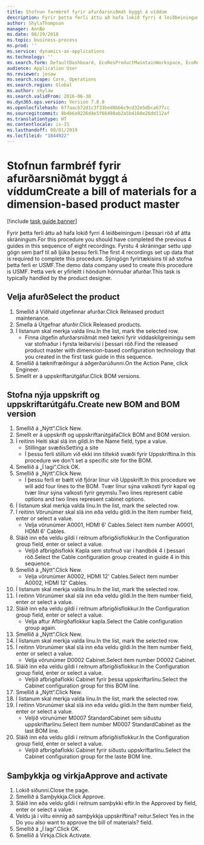 ```yaml
---
title: Stofnun farmbréf fyrir afurðarsniðmát byggt á víddum
description: Fyrir þetta ferli áttu að hafa lokið fyrri 4 leiðbeiningum í þessari röð af átta skráningum.
author: ShylaThompson
manager: AnnBe
ms.date: 08/29/2018
ms.topic: business-process
ms.prod: ''
ms.service: dynamics-ax-applications
ms.technology: ''
ms.search.form: DefaultDashboard, EcoResProductMaintainWorkspace, EcoResProductOpenCasesFormPart, EcoResProductDetailsExtended, BOMConsistOf, BOMTable, InventItemIdLookupSimple, HcmWorkerLookUp
audience: Application User
ms.reviewer: josaw
ms.search.scope: Core, Operations
ms.search.region: Global
ms.author: shylaw
ms.search.validFrom: 2016-06-30
ms.dyn365.ops.version: Version 7.0.0
ms.openlocfilehash: 677aacb72d1c3f33bed8bb6c9cd32e5dbca677cc
ms.sourcegitcommit: 8b4b6a9226d4e5f66498ab2a5b4160e26dd112af
ms.translationtype: HT
ms.contentlocale: is-IS
ms.lasthandoff: 08/01/2019
ms.locfileid: "1844922"
---
```

# <a name="create-a-bill-of-materials-for-a-dimension-based-product-master"></a><span data-ttu-id="446f4-103">Stofnun farmbréf fyrir afurðarsniðmát byggt á víddum</span><span class="sxs-lookup"><span data-stu-id="446f4-103">Create a bill of materials for a dimension-based product master</span></span>

[!include [task guide banner](../../includes/task-guide-banner.md)]

<span data-ttu-id="446f4-104">Fyrir þetta ferli áttu að hafa lokið fyrri 4 leiðbeiningum í þessari röð af átta skráningum.</span><span class="sxs-lookup"><span data-stu-id="446f4-104">For this procedure you should have completed the previous 4 guides in this sequence of eight recordings.</span></span> <span data-ttu-id="446f4-105">Fyrstu 4 skráningar settu upp gögn sem þarf til að ljúka þessu ferli.</span><span class="sxs-lookup"><span data-stu-id="446f4-105">The first 4 recordings set up data that is required to complete this procedure.</span></span> <span data-ttu-id="446f4-106">Sýnigögn fyrirtækisins til að stofna þetta ferli er USMF.</span><span class="sxs-lookup"><span data-stu-id="446f4-106">The demo data company used to create this procedure is USMF.</span></span> <span data-ttu-id="446f4-107">Þetta verk er yfirleitt í höndum hönnuðar afurðar.</span><span class="sxs-lookup"><span data-stu-id="446f4-107">This task is typically handled by the product designer.</span></span>


## <a name="select-the-product"></a><span data-ttu-id="446f4-108">Velja afurð</span><span class="sxs-lookup"><span data-stu-id="446f4-108">Select the product</span></span>
1. <span data-ttu-id="446f4-109">Smellið á Viðhald útgefinnar afurðar.</span><span class="sxs-lookup"><span data-stu-id="446f4-109">Click Released product maintenance.</span></span>
2. <span data-ttu-id="446f4-110">Smella á Útgefnar afurðir.</span><span class="sxs-lookup"><span data-stu-id="446f4-110">Click Released products.</span></span>
3. <span data-ttu-id="446f4-111">Í listanum skal merkja valda línu.</span><span class="sxs-lookup"><span data-stu-id="446f4-111">In the list, mark the selected row.</span></span>
    * <span data-ttu-id="446f4-112">Finna útgefin afurðarsniðmát með tækni fyrir víddaskilgreiningu sem var stofnaður í fyrsta leiðarvísi í þessari röð.</span><span class="sxs-lookup"><span data-stu-id="446f4-112">Find the released product master with dimension-based configuration technology that you created in the first task guide in this sequence.</span></span>  
4. <span data-ttu-id="446f4-113">Smellið á tæknifræðingur á aðgerðarúðunni.</span><span class="sxs-lookup"><span data-stu-id="446f4-113">On the Action Pane, click Engineer.</span></span>
5. <span data-ttu-id="446f4-114">Smellt er á uppskriftarútgáfur.</span><span class="sxs-lookup"><span data-stu-id="446f4-114">Click BOM versions.</span></span>

## <a name="create-new-bom-and-bom-version"></a><span data-ttu-id="446f4-115">Stofna nýja uppskrift og uppskriftarútgáfu.</span><span class="sxs-lookup"><span data-stu-id="446f4-115">Create new BOM and BOM version</span></span>
1. <span data-ttu-id="446f4-116">Smellið á „Nýtt“.</span><span class="sxs-lookup"><span data-stu-id="446f4-116">Click New.</span></span>
2. <span data-ttu-id="446f4-117">Smellt er á uppskrift og uppskriftarútgáfa</span><span class="sxs-lookup"><span data-stu-id="446f4-117">Click BOM and BOM version.</span></span>
3. <span data-ttu-id="446f4-118">Í reitinn Heiti skal slá inn gildi.</span><span class="sxs-lookup"><span data-stu-id="446f4-118">In the Name field, type a value.</span></span>
    * <span data-ttu-id="446f4-119">Stillingar svæðis</span><span class="sxs-lookup"><span data-stu-id="446f4-119">Setting a site</span></span>  
    * <span data-ttu-id="446f4-120">Í þessu ferli stillum við ekki inn tiltekið svæði fyrir Uppskriftina.</span><span class="sxs-lookup"><span data-stu-id="446f4-120">In this procedure we don't set a specific site for the BOM.</span></span>  
4. <span data-ttu-id="446f4-121">Smellið á „Í lagi“.</span><span class="sxs-lookup"><span data-stu-id="446f4-121">Click OK.</span></span>
5. <span data-ttu-id="446f4-122">Smellið á „Nýtt“.</span><span class="sxs-lookup"><span data-stu-id="446f4-122">Click New.</span></span>
    * <span data-ttu-id="446f4-123">Í þessu ferli er bætt við fjórar línur við Uppskrift.</span><span class="sxs-lookup"><span data-stu-id="446f4-123">In this procedure we will add four lines to the BOM.</span></span> <span data-ttu-id="446f4-124">Tvær línur sýna valkosti fyrir kapal og tvær línur sýna valkosti fyrir geymslu.</span><span class="sxs-lookup"><span data-stu-id="446f4-124">Two lines represent cable options and two lines represent cabinet options.</span></span>  
6. <span data-ttu-id="446f4-125">Í listanum skal merkja valda línu.</span><span class="sxs-lookup"><span data-stu-id="446f4-125">In the list, mark the selected row.</span></span>
7. <span data-ttu-id="446f4-126">Í reitinn Vörunúmer skal slá inn eða veldu gildi.</span><span class="sxs-lookup"><span data-stu-id="446f4-126">In the Item number field, enter or select a value.</span></span>
    * <span data-ttu-id="446f4-127">Velja vörunúmer A0001, HDMI 6' Cables.</span><span class="sxs-lookup"><span data-stu-id="446f4-127">Select item number A0001, HDMI 6' Cables.</span></span>  
8. <span data-ttu-id="446f4-128">Sláið inn eða veldu gildi í reitnum afbrigðisflokkur.</span><span class="sxs-lookup"><span data-stu-id="446f4-128">In the Configuration group field, enter or select a value.</span></span>
    * <span data-ttu-id="446f4-129">Veljið afbrigðisflokk Kapla sem stofnuð var í handbók 4 í þessari röð.</span><span class="sxs-lookup"><span data-stu-id="446f4-129">Select the Cable configuration group created in guide 4 in this sequence.</span></span>  
9. <span data-ttu-id="446f4-130">Smellið á „Nýtt“.</span><span class="sxs-lookup"><span data-stu-id="446f4-130">Click New.</span></span>
    * <span data-ttu-id="446f4-131">Velja vörunúmer A0002, HDMI 12' Cables.</span><span class="sxs-lookup"><span data-stu-id="446f4-131">Select item number A0002, HDMI 12' Cables.</span></span>  
10. <span data-ttu-id="446f4-132">Í listanum skal merkja valda línu.</span><span class="sxs-lookup"><span data-stu-id="446f4-132">In the list, mark the selected row.</span></span>
11. <span data-ttu-id="446f4-133">Í reitinn Vörunúmer skal slá inn eða veldu gildi.</span><span class="sxs-lookup"><span data-stu-id="446f4-133">In the Item number field, enter or select a value.</span></span>
12. <span data-ttu-id="446f4-134">Sláið inn eða veldu gildi í reitnum afbrigðisflokkur.</span><span class="sxs-lookup"><span data-stu-id="446f4-134">In the Configuration group field, enter or select a value.</span></span>
    * <span data-ttu-id="446f4-135">Velja aftur Afbirgðaflokkur kapla.</span><span class="sxs-lookup"><span data-stu-id="446f4-135">Select the Cable configuration group again.</span></span>  
13. <span data-ttu-id="446f4-136">Smellið á „Nýtt“.</span><span class="sxs-lookup"><span data-stu-id="446f4-136">Click New.</span></span>
14. <span data-ttu-id="446f4-137">Í listanum skal merkja valda línu.</span><span class="sxs-lookup"><span data-stu-id="446f4-137">In the list, mark the selected row.</span></span>
15. <span data-ttu-id="446f4-138">Í reitinn Vörunúmer skal slá inn eða veldu gildi.</span><span class="sxs-lookup"><span data-stu-id="446f4-138">In the Item number field, enter or select a value.</span></span>
    * <span data-ttu-id="446f4-139">Velja vörunúmer D0002 Cabinet.</span><span class="sxs-lookup"><span data-stu-id="446f4-139">Select item number D0002 Cabinet.</span></span>  
16. <span data-ttu-id="446f4-140">Sláið inn eða veldu gildi í reitnum afbrigðisflokkur.</span><span class="sxs-lookup"><span data-stu-id="446f4-140">In the Configuration group field, enter or select a value.</span></span>
    * <span data-ttu-id="446f4-141">Veljið afbrigðaflokki Cabinet fyrir þessa uppskriftarlínu.</span><span class="sxs-lookup"><span data-stu-id="446f4-141">Select the Cabinet configuration group for this BOM line.</span></span>  
17. <span data-ttu-id="446f4-142">Smellið á „Nýtt“.</span><span class="sxs-lookup"><span data-stu-id="446f4-142">Click New.</span></span>
18. <span data-ttu-id="446f4-143">Í listanum skal merkja valda línu.</span><span class="sxs-lookup"><span data-stu-id="446f4-143">In the list, mark the selected row.</span></span>
19. <span data-ttu-id="446f4-144">Í reitinn Vörunúmer skal slá inn eða veldu gildi.</span><span class="sxs-lookup"><span data-stu-id="446f4-144">In the Item number field, enter or select a value.</span></span>
    * <span data-ttu-id="446f4-145">Veljið vörunúmer M0007 StandardCabinet sem síðustu uppskriftarlínu.</span><span class="sxs-lookup"><span data-stu-id="446f4-145">Select Item number M0007 StandardCabinet as the last BOM line.</span></span>  
20. <span data-ttu-id="446f4-146">Sláið inn eða veldu gildi í reitnum afbrigðisflokkur.</span><span class="sxs-lookup"><span data-stu-id="446f4-146">In the Configuration group field, enter or select a value.</span></span>
    * <span data-ttu-id="446f4-147">Veljið afbrigðaflokki Cabinet fyrir síðustu uppskriftarlínu.</span><span class="sxs-lookup"><span data-stu-id="446f4-147">Select the Cabinet configuration group for the laste BOM line.</span></span>  

## <a name="approve-and-activate"></a><span data-ttu-id="446f4-148">Samþykkja og virkja</span><span class="sxs-lookup"><span data-stu-id="446f4-148">Approve and activate</span></span>
1. <span data-ttu-id="446f4-149">Lokið síðunni.</span><span class="sxs-lookup"><span data-stu-id="446f4-149">Close the page.</span></span>
2. <span data-ttu-id="446f4-150">Smellið á Samþykkja.</span><span class="sxs-lookup"><span data-stu-id="446f4-150">Click Approve.</span></span>
3. <span data-ttu-id="446f4-151">Sláið inn eða veldu gildi í reitnum samþykki eftir.</span><span class="sxs-lookup"><span data-stu-id="446f4-151">In the Approved by field, enter or select a value.</span></span>
4. <span data-ttu-id="446f4-152">Veldu já í viltu einnig að samþykkja uppskriftina? reitur.</span><span class="sxs-lookup"><span data-stu-id="446f4-152">Select Yes in the Do you also want to approve the bill of materials? field.</span></span>
5. <span data-ttu-id="446f4-153">Smellið á „Í lagi“.</span><span class="sxs-lookup"><span data-stu-id="446f4-153">Click OK.</span></span>
6. <span data-ttu-id="446f4-154">Smellið á Virkja.</span><span class="sxs-lookup"><span data-stu-id="446f4-154">Click Activate.</span></span>

